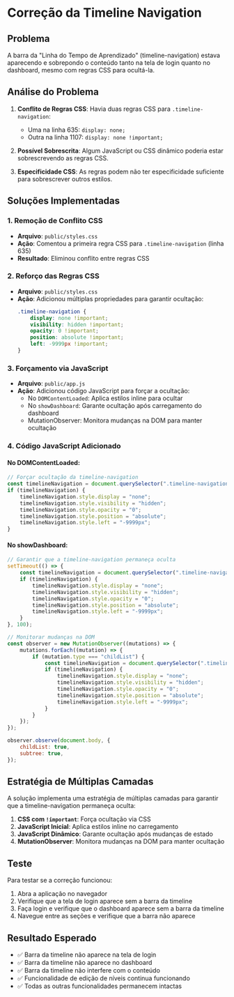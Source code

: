 # Correção da Timeline Navigation

## Problema

A barra da "Linha do Tempo de Aprendizado" (timeline-navigation) estava aparecendo e sobrepondo o conteúdo tanto na tela de login quanto no dashboard, mesmo com regras CSS para ocultá-la.

## Análise do Problema

1. **Conflito de Regras CSS**: Havia duas regras CSS para `.timeline-navigation`:
    - Uma na linha 635: `display: none;`
    - Outra na linha 1107: `display: none !important;`

2. **Possível Sobrescrita**: Algum JavaScript ou CSS dinâmico poderia estar sobrescrevendo as regras CSS.

3. **Especificidade CSS**: As regras podem não ter especificidade suficiente para sobrescrever outros estilos.

## Soluções Implementadas

### 1. Remoção de Conflito CSS

- **Arquivo**: `public/styles.css`
- **Ação**: Comentou a primeira regra CSS para `.timeline-navigation` (linha 635)
- **Resultado**: Eliminou conflito entre regras CSS

### 2. Reforço das Regras CSS

- **Arquivo**: `public/styles.css`
- **Ação**: Adicionou múltiplas propriedades para garantir ocultação:
    ```css
    .timeline-navigation {
    	display: none !important;
    	visibility: hidden !important;
    	opacity: 0 !important;
    	position: absolute !important;
    	left: -9999px !important;
    }
    ```

### 3. Forçamento via JavaScript

- **Arquivo**: `public/app.js`
- **Ação**: Adicionou código JavaScript para forçar a ocultação:
    - No `DOMContentLoaded`: Aplica estilos inline para ocultar
    - No `showDashboard`: Garante ocultação após carregamento do dashboard
    - MutationObserver: Monitora mudanças na DOM para manter ocultação

### 4. Código JavaScript Adicionado

#### No DOMContentLoaded:

```javascript
// Forçar ocultação da timeline-navigation
const timelineNavigation = document.querySelector(".timeline-navigation");
if (timelineNavigation) {
	timelineNavigation.style.display = "none";
	timelineNavigation.style.visibility = "hidden";
	timelineNavigation.style.opacity = "0";
	timelineNavigation.style.position = "absolute";
	timelineNavigation.style.left = "-9999px";
}
```

#### No showDashboard:

```javascript
// Garantir que a timeline-navigation permaneça oculta
setTimeout(() => {
	const timelineNavigation = document.querySelector(".timeline-navigation");
	if (timelineNavigation) {
		timelineNavigation.style.display = "none";
		timelineNavigation.style.visibility = "hidden";
		timelineNavigation.style.opacity = "0";
		timelineNavigation.style.position = "absolute";
		timelineNavigation.style.left = "-9999px";
	}
}, 100);

// Monitorar mudanças na DOM
const observer = new MutationObserver((mutations) => {
	mutations.forEach((mutation) => {
		if (mutation.type === "childList") {
			const timelineNavigation = document.querySelector(".timeline-navigation");
			if (timelineNavigation) {
				timelineNavigation.style.display = "none";
				timelineNavigation.style.visibility = "hidden";
				timelineNavigation.style.opacity = "0";
				timelineNavigation.style.position = "absolute";
				timelineNavigation.style.left = "-9999px";
			}
		}
	});
});

observer.observe(document.body, {
	childList: true,
	subtree: true,
});
```

## Estratégia de Múltiplas Camadas

A solução implementa uma estratégia de múltiplas camadas para garantir que a timeline-navigation permaneça oculta:

1. **CSS com `!important`**: Força ocultação via CSS
2. **JavaScript Inicial**: Aplica estilos inline no carregamento
3. **JavaScript Dinâmico**: Garante ocultação após mudanças de estado
4. **MutationObserver**: Monitora mudanças na DOM para manter ocultação

## Teste

Para testar se a correção funcionou:

1. Abra a aplicação no navegador
2. Verifique que a tela de login aparece sem a barra da timeline
3. Faça login e verifique que o dashboard aparece sem a barra da timeline
4. Navegue entre as seções e verifique que a barra não aparece

## Resultado Esperado

- ✅ Barra da timeline não aparece na tela de login
- ✅ Barra da timeline não aparece no dashboard
- ✅ Barra da timeline não interfere com o conteúdo
- ✅ Funcionalidade de edição de níveis continua funcionando
- ✅ Todas as outras funcionalidades permanecem intactas
